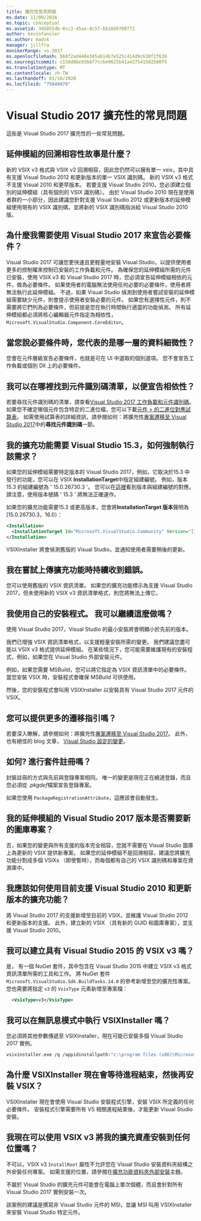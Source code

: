 ```yaml
---
title: 擴充性常見問題
ms.date: 11/09/2016
ms.topic: conceptual
ms.assetid: 345855db-0cc3-45aa-8c57-bb18d9789772
author: kevinfansler
ms.author: madsk
manager: jillfra
monikerRange: vs-2017
ms.openlocfilehash: b68f2ad440e345ab14b7e525c414d9c638f2f630
ms.sourcegitcommit: c150d0be93b6f7ccbe9625b41a437541502560f5
ms.translationtype: MT
ms.contentlocale: zh-TW
ms.lasthandoff: 01/10/2020
ms.locfileid: "75849079"
---
```

# <a name="faq-for-visual-studio-2017-extensibility"></a>Visual Studio 2017 擴充性的常見問題

這些是 Visual Studio 2017 擴充性的一些常見問題。

## <a name="what-is-the-backwards-compatibility-story-for-extensions"></a>延伸模組的回溯相容性故事是什麼？

新的 VSIX v3 格式與 VSIX v2 回溯相容，因此您仍然可以擁有單一 vsix，其中具有支援 Visual Studio 2012 和更新版本的單一 VSIX 識別碼。 新的 VSIX v3 格式不支援 Visual 2010 和更早版本。 若要支援 Visual Studio 2010，您必須建立個別的延伸模組（具有個別的 VSIX 識別碼）。 由於 Visual Studio 2010 現在是使用者群的一小部分，因此建議您針對支援 Visual Studio 2012 或更新版本的延伸模組使用現有的 VSIX 識別碼，並將新的 VSIX 識別碼指派給 Visual Studio 2010 版。

## <a name="why-do-i-need-to-declare-prerequisites-with-visual-studio-2017"></a>為什麼我需要使用 Visual Studio 2017 來宣告必要條件？

Visual Studio 2017 可讓您更快速且更輕量地安裝 Visual Studio，以提供使用者更多的控制權來控制已安裝的工作負載和元件。 為確保您的延伸模組所需的元件已安裝，使用 VSIX v3 和 Visual Studio 2017 時，您必須宣告延伸模組相依的元件，做為必要條件。 如果使用者的電腦無法使用任何必要的必要條件，使用者將無法執行此延伸模組。 不過，如果 Visual Studio 偵測到使用者嘗試安裝的延伸模組需要缺少元件，則會提示使用者安裝必要的元件。 如果您有選擇性元件，則不需要將它們列為必要條件，但前提是您在執行時間執行適當的功能偵測。 所有延伸模組都必須將核心編輯器元件指定為相依性，`Microsoft.VisualStudio.Component.CoreEditor`。

## <a name="when-you-say-prerequisite-what-level-of-granularity-do-you-mean"></a>當您說必要條件時，您代表的是哪一層的資料細微性？

您會在元件層級宣告必要條件，也就是可在 UI 中選取的個別選項。 您不會宣告工作負載或個別 Dll 上的必要條件。

## <a name="where-do-i-find-a-list-of-component-ids-so-i-can-declare-dependencies"></a>我可以在哪裡找到元件識別碼清單，以便宣告相依性？

若要尋找元件識別碼的清單，請查看[Visual Studio 2017 工作負載和元件識別碼](https://docs.microsoft.com/visualstudio/install/workload-and-component-ids?view=vs-2019)。 如果您不確定哪個元件包含特定的二進位檔，您可以下載[元件 > 的二進位對應試算表](https://aka.ms/vs2017componentid-binaries)。 如需使用試算表的詳細資訊，請參閱如何：將擴充性[專案遷移至 Visual Studio 2017](how-to-migrate-extensibility-projects-to-visual-studio-2017.md)中的**尋找元件識別碼**一節。

## <a name="my-extension-requires-visual-studio-153-how-do-i-enforce-that-requirement"></a>我的擴充功能需要 Visual Studio 15.3，如何強制執行該需求？

如果您的延伸模組需要特定版本的 Visual Studio 2017，例如，它取決於15.3 中發行的功能，您可以在 VSIX **InstallationTarget**中指定組建編號。 例如，版本15.3 的組建編號為 ' 15.0.26730.3 '。 您可以在[這裡](../install/visual-studio-build-numbers-and-release-dates.md)看到版本與組建編號的對應。 請注意，使用版本號碼 ' 15.3 ' 將無法正確運作。

如果您的擴充功能需要15.3 或更高版本，您會將**InstallationTarget 版本**聲明為 [15.0.26730.3，16.0）：

```xml
<Installation>
  <InstallationTarget Id="Microsoft.VisualStudio.Community" Version="[15.0.26730.3, 16.0)" />
</Installation>
```

VSIXInstaller 將會偵測舊版的 Visual Studio，並通知使用者需要稍後的更新。

## <a name="i-keep-getting-an-error-when-i-try-to-upload-my-extension"></a>我在嘗試上傳擴充功能時持續收到錯誤。

您可以使用舊版的 VSIX 資訊清單。 如果您的擴充功能標示為支援 Visual Studio 2017，但未使用新的 VSIX v3 資訊清單格式，則您將無法上傳它。

## <a name="i-use-my-own-installer-can-i-continue-to-do-that"></a>我使用自己的安裝程式。 我可以繼續這麼做嗎？

使用 Visual Studio 2017，Visual Studio 的最小安裝將會明顯小於先前的版本。

我們已增強 VSIX 資訊清單格式，以支援輕量安裝所需的變更。 我們建議您盡可能以 VSIX v3 格式提供延伸模組。 在某些情況下，您可能需要維護現有的安裝程式，例如，如果您在 Visual Studio 外部安裝元件。

例如，如果您需要 MSBuild，您可以將它指定為 VSIX 資訊清單中的必要條件。 當您安裝 VSIX 時，安裝程式會確保 MSBuild 可供使用。

然後，您的安裝程式會叫用 VSIXInstaller 以安裝具有 Visual Studio 2017 元件的 VSIX。

## <a name="can-you-give-me-more-migration-guidance"></a>您可以提供更多的遷移指引嗎？

若要深入瞭解，請參閱如何：將擴充性[專案遷移至 Visual Studio 2017](how-to-migrate-extensibility-projects-to-visual-studio-2017.md)。 此外，也有絕佳的 blog 文章， [Visual Studio 設定的變更](https://devblogs.microsoft.com/setup/changes-to-visual-studio-15-setup/)。

## <a name="how-do-i-do-package-registration"></a>如何? 進行套件註冊嗎？

封裝註冊的方式與先前與登錄專案相同。 唯一的變更是現在正在繞道登錄，而且您必須從 *.pkgdef*檔案宣告登錄專案。

如果您使用 `PackageRegistrationAttribute`，這應該會自動發生。

## <a name="will-i-need-a-new-gallery-entry-for-the-visual-studio-2017-version-of-my-extension"></a>我的延伸模組的 Visual Studio 2017 版本是否需要新的圖庫專案？

否，如果您的變更與所有支援的版本完全相容，您就不需要在 Visual Studio 圖庫上為更新的 VSIX 提供新專案。 如果您的延伸模組不是回溯相容，建議您將擴充功能分割成多個 VSIXs （即使暫時），而每個都有自己的 VSIX 識別碼和專案在資源庫中。

## <a name="what-should-i-do-with-my-extension-that-currently-supports-visual-studio-2010-and-later"></a>我應該如何使用目前支援 Visual Studio 2010 和更新版本的擴充功能？

將 Visual Studio 2017 的支援新增至目前的 VSIX，並維護 Visual Studio 2012 和更新版本的支援。 此外，建立新的 VSIX （具有新的 GUID 和圖庫專案），並支援 Visual Studio 2010。

## <a name="can-i-build-a-vsix-v3-with-visual-studio-2015"></a>我可以建立具有 Visual Studio 2015 的 VSIX v3 嗎？

是， 有一個 NuGet 套件，其中包含在 Visual Studio 2015 中建立 VSIX v3 格式資訊清單所需的工具和工作。 將 NuGet 套件 `Microsoft.VisualStudio.Sdk.BuildTasks.14.0` 的參考新增至您的擴充性專案。 您也需要將指定 `v3` 的 `VsixType` 元素新增至專案檔：

```xml
  <VsixType>v3</VsixType>
```

## <a name="can-i-run-the-vsixinstaller-in-quiet-mode"></a>我可以在無訊息模式中執行 VSIXInstaller 嗎？

您必須將其他參數傳遞至 VSIXInstaller，現在可能已安裝多個 Visual Studio 2017 實例。

```bash
vsixinstaller.exe /q /appidinstallpath:"c:\program files (x86)\Microsoft Visual Studio\2017\Enterprise\Common7\IDE\devenv.exe" /appidname:"Visual Studio" /logFile:<path to log file> /skuName:Enterprise /skuVersion:15.0.25810.0 "KendoUI.Mvc.VSPackage.vsix"
```

## <a name="why-does-the-vsixinstaller-now-wait-for-processes-to-exit-before-installing-the-vsix"></a>為什麼 VSIXInstaller 現在會等待進程結束，然後再安裝 VSIX？

VSIXInstaller 現在會使用 Visual Studio 安裝程式引擎，安裝 VSIX 所定義的任何必要條件。 安裝程式引擎需要所有 VS 相關進程結束後，才能更新 Visual Studio 安裝。

## <a name="can-i-now-install-my-extension-assets-to-any-location-with-vsix-v3"></a>我現在可以使用 VSIX v3 將我的擴充資產安裝到任何位置嗎？

不可以，VSIX v3 `InstallRoot` 屬性不允許您在 Visual Studio 安裝資料夾結構之外安裝任何專案。 如需支援的位置，請參閱在[擴充功能資料夾外部安裝](set-install-root.md)主題。

不屬於 Visual Studio 的擴充元件可能會在電腦上單次個體，而且會針對所有 Visual Studio 2017 實例安裝一次。

該案例的建議是撰寫非 Visual Studio 元件的 MSI，並讓 MSI 叫用 VSIXInstaller 來安裝 Visual Studio 特定元件。
